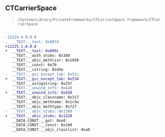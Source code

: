 ## CTCarrierSpace

> `/System/Library/PrivateFrameworks/CTCarrierSpace.framework/CTCarrierSpace`

```diff

-12214.4.0.0.0
-  __TEXT.__text: 0x88f4
+12225.1.0.0.0
+  __TEXT.__text: 0x899c
   __TEXT.__auth_stubs: 0x360
   __TEXT.__objc_methlist: 0x1050
   __TEXT.__const: 0x70
   __TEXT.__cstring: 0xd4e
-  __TEXT.__gcc_except_tab: 0x51c
+  __TEXT.__gcc_except_tab: 0x534
   __TEXT.__oslogstring: 0x25f
-  __TEXT.__unwind_info: 0x428
+  __TEXT.__unwind_info: 0x438
   __TEXT.__objc_classname: 0x317
   __TEXT.__objc_methname: 0x1c5e
   __TEXT.__objc_methtype: 0x727
-  __TEXT.__objc_stubs: 0x1300
+  __TEXT.__objc_stubs: 0x1320
   __DATA_CONST.__got: 0xe8
   __DATA_CONST.__const: 0x340
   __DATA_CONST.__objc_classlist: 0xa8

```
